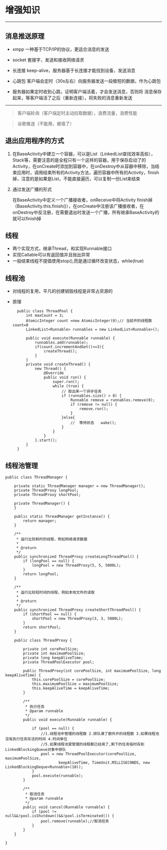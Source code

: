 # 增强知识
-------------------
## 消息推送原理

- xmpp 一种基于TCP/IP的协议，更适合消息的发送
- socket 套接字，发送和接收网络请求
- 长连接 keep-alive，服务器基于长连接才能找到设备，发送消息
- 心跳包 客户端会定时（30s左右）向服务器发送一段极短的数据，作为心跳包

- 服务器如果定时收到心跳，证明客户端活着，才会发送消息，否则将
消息保存起来，等客户端活了之后（重新连接），将失败的消息重新发送

-----

> 客户端轮询（客户端定时主动拉取数据），浪费流量，浪费性能

> 谷歌推送（不能用，被墙了） 

## 退出应用程序的方式

1. 在BaseActivity中建立一个容器，可以是List（LinkedList查找效率高些），Stack等，需要注意的是全程只有一个这样的容器，用于保存启动了的Activity，在onCreate时添加到容器中，在onDestroy中从容器中移除，当结束应用时，调用结束所有的Activity方法，遍历容器中所有的Activity，finish掉，注意的是如果是List，不能直接遍历，可以复制一份List来结束

2. 通过发送广播的形式

	在BaseActivity中定义一个广播接收者，onReceive中将Activity finish掉（BaseActivity.this.finish()），在onCreate中注册该广播接收者，在onDestroy中反注册，在需要退出时发送一个广播，所有继承BaseActivity的就可以finish掉

## 线程

* 两个实现方式，继承Thread，和实现Runnable接口
* 实现Callable<T>可以有返回值并且抛出异常
* 一般结束线程不提倡使用stop(),而是通过循环改变状态，while(true)


## 线程池

- 对线程的复用，平凡的创建销毁线程是非常占资源的

- 原理

		public class ThreadPool {
			int maxCount = 3;
			AtomicInteger count =new AtomicInteger(0);// 当前开的线程数  count=0
			LinkedList<Runnable> runnables = new LinkedList<Runnable>();
		
			public void execute(Runnable runnable) {
				runnables.add(runnable);
				if(count.incrementAndGet()<=3){
					createThread();
				}
			}
			private void createThread() {
				new Thread() {
					@Override
					public void run() {
						super.run();
						while (true) {
							// 取出来一个异步任务
							if (runnables.size() > 0) {
								Runnable remove = runnables.remove(0);
								if (remove != null) {
									remove.run();
								}
							}else{
								//  等待状态   wake();
							}
						}
					}
				}.start();
			}
		}

## 线程池管理

	public class ThreadManager {
	
	    private static ThreadManager manager = new ThreadManager();
	    private ThreadProxy longPool;
	    private ThreadProxy shortPool;
	
	    private ThreadManager() {
	    }
	
	    public static ThreadManager getInstance() {
	        return manager;
	    }
	
	    /**
	     * 运行比较耗时的线程，例如网络请求数据
	     *
	     * @return
	     */
	    public synchronized ThreadProxy createLongThreadPool() {
	        if (longPool == null) {
	            longPool = new ThreadProxy(5, 5, 5000L);
	        }
	        return longPool;
	    }
	
	    /**
	     * 运行比较短时间的线程，例如本地文件的读取
	     *
	     * @return
	     */
	    public synchronized ThreadProxy createShortThreadPool() {
	        if (shortPool == null) {
	            shortPool = new ThreadProxy(3, 3, 5000L);
	        }
	        return shortPool;
	    }
	
	    public class ThreadProxy {
	
	        private int corePoolSize;
	        private int maximumPoolSize;
	        private long keepAliveTime;
	        private ThreadPoolExecutor pool;
	
	        public ThreadProxy(int corePoolSize, int maximumPoolSize, long keepAliveTime) {
	            this.corePoolSize = corePoolSize;
	            this.maximumPoolSize = maximumPoolSize;
	            this.keepAliveTime = keepAliveTime;
	        }
	
	        /**
	         * 执行任务
	         * @param runnable
	         */
	        public void execute(Runnable runnable) {
	
	            if (pool == null) {
	                //1.线程池中管理的线程数 2.排队满了额外开的线程数 3.如果线程池没有执行任务存活的时间 4.时间单位
	                //5.如果线程池里管理的线程都已经用了,剩下的任务临时存到LinkedBlockingQueue对象中排队
	                pool = new ThreadPoolExecutor(corePoolSize, maximumPoolSize,
	                        keepAliveTime, TimeUnit.MILLISECONDS, new LinkedBlockingDeque<Runnable>(10));
	            }
	            pool.execute(runnable);
	        }
	
	        /**
	         * 取消任务
	         * @param runnable
	         */
	        public void cancel(Runnable runnable) {
	            if (pool != null&&!pool.isShutdown()&&!pool.isTerminated()) {
	                pool.remove(runnable);//取消任务
	            }
	        }
	    }
	
	}